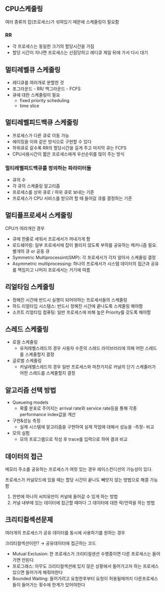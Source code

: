 ## CPU스케줄링

여러 종류의 잡(프로세스)가 섞여있기 때문에 스케줄링이 필요함

### RR

- 각 프로세스는 동일한 크기의 할당시간을 가짐
- 할당 시간이 지나면 프로세스는 선점당하고 레디큐 제일 뒤에 가서 다시 대기

## 멀티레벨큐 스케줄링

- 레디큐를 여러개로 분할한 것
- 포그라운드 - RR/  백그라운드 - FCFS
- 큐에 대한 스케줄링이 필요
    - fixed priority scheduling
    - time slice

## 멀티레벨피드백큐 스케줄링

- 프로세스가 다른 큐로 이동 가능
- 에이징을 이와 같은 방식으로 구현할 수 있다
- 하위큐로 갈수록 RR의 할당시간을 길게 주고 마지막 큐는 FCFS
- CPU사용시간이 짧은 프로세스에게 우선순위를 많이 주는 방식

### 멀티레벨피드백큐를 정의하는 파라미터들

- 큐의 수
- 각 큐의 스케줄링 알고리즘
- 프로세스를 상위 큐로 / 하위 큐로 보내는 기준
- 프로세스가 CPU 서비스를 받으려 할 때 들어갈 큐를 결정하는 기준

## 멀티플프로세서 스케줄링

CPU가 여러개인 경우

- 큐에 한줄로 세워서 프로세서가 꺼내가게 함
- 로드쉐어링: 일부 프로세서에 잡이 몰리지 않도록 부하를 공유하는 메커니즘 필요. 별개의 큐 or 공동 큐
- Symmetric Multiprocessint(SMP): 각 프로세서가 각자 알아서 스케줄링 결정
- Asymmetric multiprocessing: 하나의 프로세서가 시스템 데이터의 접근과 공유를 책임지고 나머지 프로세서는 거기에 따름

## 리얼타임 스케줄링

- 정해진 시간에 반드시 실행이 되어야하는 프로세서들의 스케줄링
- 하드 리얼타입 시스템스: 반드시 정해진 시간에 끝나도록 스케줄링 해야함
- 소프트 리얼타임 컴퓨팅: 일반 프로세스에 비해 높은 Priority를 갖도록 해야함

## 스레드 스케줄링

- 로컬 스케줄링
    - 유저레벨스레드의 경우 사용자 수준의 스레드 라이브러리에 의해 어떤 스레드를 스케줄할지 결정
- 글로벌 스케줄링
    - 커널레벨스레드의 경우 일반 프로세스와 마찬가지로 커널의 단기 스케줄러가 어떤 스레드를 스케줄할지 결정
    

## 알고리즘 선택 방법

- Queueing models
    - 확률 분포로 주어지는 arrival rate와 service rate등을 통해 각종 performance index값을 계산
- 구현&성능 측정
    - 실제 시스템에 알고리즘을 구현하여 실제 작업에 대해서 성능을 -측정- 비교
- 모의 실험
    - 모의 프로그램으로 작성 후 trace를 입력으로 하여 결과 비교

## 데이터의 접근

메모리 주소를 공유하는 프로세스가 여럿 있는 경우 레이스컨디션의 가능성이 있다.

프로세스가 커널모드에 있을 때는 할당 시간이 끝나도 빼앗지 않는 방법으로 해결 가능함

1. 한번에 하나의 씨피유만이 커널에 들어갈 수 있게 하는 방법
2. 커널 내부에 있는 데이터에 접근할 때마다 그 데이터에 대한 락/언락을 하는 방법

## 크리티컬섹션문제

여러개의 프로세스가 공유 데이터를 동시에 사용하기를 원하는 경우

크리티컬섹션이란? → 공유데이터에 접근하는 코드

- Mutual Exclusion: 한 프로세스가 크리티컬센션 수행중이면 다른 프로세스는 들어가면 안된다
- 프로그래스: 아무도 크리티컬섹션에 있지 않은 상황에서 들어가고자 하는 프로세스 있으면 들어가게 해줘야한다
- Bounded Waiting: 들어가려고 요청한후부터 요청이 허용될때까지 다른프로세스들이 들어가는 횟수에 한계가 있어야한다
